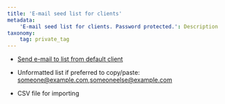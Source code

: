 ```yaml
---
title: 'E-mail seed list for clients'
metadata:
    'E-mail seed list for clients. Password protected.': Description
taxonomy:
    tag: private_tag
---
```


* [Send e-mail to list from default client](mailto:someone@example.com,someoneelse@example.com)

* Unformatted list if preferred to copy/paste:
  someone@example.com,someoneelse@example.com

* CSV file for importing
